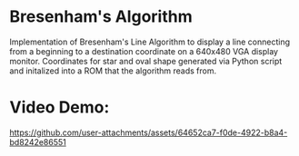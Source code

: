 # Bresenham's Algorithm
Implementation of Bresenham's Line Algorithm to display a line connecting from a beginning to a destination coordinate on a 640x480 VGA display monitor.
Coordinates for star and oval shape generated via Python script and initalized into a ROM that the algorithm reads from.

# Video Demo:
https://github.com/user-attachments/assets/64652ca7-f0de-4922-b8a4-bd8242e86551

